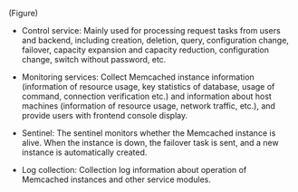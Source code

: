 (Figure)

- Control service: Mainly used for processing request tasks from users and backend, including creation, deletion, query, configuration change, failover, capacity expansion and capacity reduction, configuration change, switch without password, etc.

- Monitoring services: Collect Memcached instance information (information of resource usage, key statistics of database, usage of command, connection verification etc.) and information about host machines (information of resource usage, network traffic, etc.), and provide users with frontend console display.

- Sentinel: The sentinel monitors whether the Memcached instance is alive. When the instance is down, the failover task is sent, and a new instance is automatically created.

- Log collection: Collection log information about operation of Memcached instances and other service modules.

